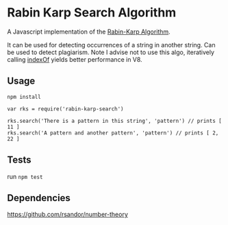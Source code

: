# Rabin Karp Search Algorithm

A Javascript implementation of the [Rabin-Karp Algorithm](https://en.wikipedia.org/wiki/Rabin%E2%80%93Karp_algorithm).

It can be used for detecting occurrences of a string in another string. Can be
used to detect plagiarism. Note I advise not to use this algo, iteratively
calling [indexOf](https://github.com/morenoh149/rabin-karp-search/blob/master/test.js#L9) yields better performance in V8.

## Usage
`npm install`

```
var rks = require('rabin-karp-search')

rks.search('There is a pattern in this string', 'pattern') // prints [ 11 ]
rks.search('A pattern and another pattern', 'pattern') // prints [ 2, 22 ]
```

## Tests
run `npm test`

## Dependencies
https://github.com/rsandor/number-theory
